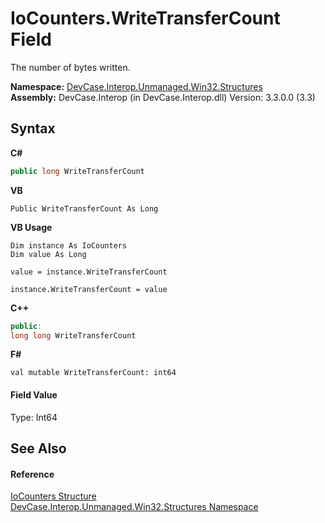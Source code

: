 # IoCounters.WriteTransferCount Field
 

The number of bytes written.

**Namespace:**&nbsp;<a href="N_DevCase_Interop_Unmanaged_Win32_Structures">DevCase.Interop.Unmanaged.Win32.Structures</a><br />**Assembly:**&nbsp;DevCase.Interop (in DevCase.Interop.dll) Version: 3.3.0.0 (3.3)

## Syntax

**C#**<br />
``` C#
public long WriteTransferCount
```

**VB**<br />
``` VB
Public WriteTransferCount As Long
```

**VB Usage**<br />
``` VB Usage
Dim instance As IoCounters
Dim value As Long

value = instance.WriteTransferCount

instance.WriteTransferCount = value
```

**C++**<br />
``` C++
public:
long long WriteTransferCount
```

**F#**<br />
``` F#
val mutable WriteTransferCount: int64
```


#### Field Value
Type: Int64

## See Also


#### Reference
<a href="T_DevCase_Interop_Unmanaged_Win32_Structures_IoCounters">IoCounters Structure</a><br /><a href="N_DevCase_Interop_Unmanaged_Win32_Structures">DevCase.Interop.Unmanaged.Win32.Structures Namespace</a><br />